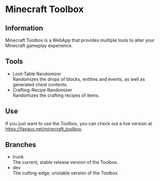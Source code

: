 # Minecraft Toolbox

## Information

Minecraft Toolbox is a WebApp that provides multiple tools to alter your Minecraft gameplay experience.

## Tools

* Loot-Table Randomizer
\
Randomizes the drops of blocks, entities and events, as well as generated chest contents.
* Crafting-Recipe Randomizer
\
Randomizes the crafting recipes of items.

## Use

If you just want to use the Toolbox, you can check out a live version at https://fasguy.net/minecraft_toolbox.

## Branches

* trunk
\
The current, stable release version of the Toolbox.
* dev
\
The cutting-edge, unstable version of the Toolbox.